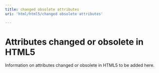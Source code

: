 ```yaml
---
title: changed obsolete attributes
uri: 'html/html5/changed obsolete attributes'

---
```

# Attributes changed or obsolete in HTML5

Information on attributes changed or obsolete in HTML5 to be added here.
